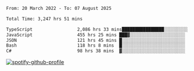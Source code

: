 <!--START_SECTION:waka-->

```txt
From: 20 March 2022 - To: 07 August 2025

Total Time: 3,247 hrs 51 mins

TypeScript                 2,086 hrs 33 mins████████████████░░░░░░░░░   64.24 %
JavaScript                 455 hrs 25 mins ███▓░░░░░░░░░░░░░░░░░░░░░   14.02 %
JSON                       121 hrs 45 mins █░░░░░░░░░░░░░░░░░░░░░░░░   03.75 %
Bash                       118 hrs 8 mins  █░░░░░░░░░░░░░░░░░░░░░░░░   03.64 %
C#                         98 hrs 38 mins  ▓░░░░░░░░░░░░░░░░░░░░░░░░   03.04 %
```

<!--END_SECTION:waka-->
[![spotify-github-profile](https://spotify-github-profile.vercel.app/api/view?uid=c00zprrvy9xiloa9qnco3hmng&cover_image=true&theme=novatorem&show_offline=false&background_color=121212&bar_color=53b14f&bar_color_cover=false)](https://spotify-github-profile.vercel.app/api/view?uid=c00zprrvy9xiloa9qnco3hmng&redirect=true)



